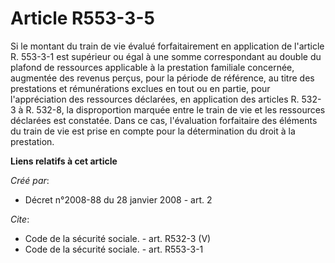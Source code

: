 # Article R553-3-5

Si le montant du train de vie évalué forfaitairement en application de l'article R. 553-3-1 est supérieur ou égal à une somme
correspondant au double du plafond de ressources applicable à la prestation familiale concernée, augmentée des revenus
perçus, pour la période de référence, au titre des prestations et rémunérations exclues en tout ou en partie, pour
l'appréciation des ressources déclarées, en application des articles R. 532-3 à R. 532-8, la disproportion marquée entre le
train de vie et les ressources déclarées est constatée. Dans ce cas, l'évaluation forfaitaire des éléments du train de vie
est prise en compte pour la détermination du droit à la prestation.

**Liens relatifs à cet article**

_Créé par_:

  - Décret n°2008-88 du 28 janvier 2008 - art. 2

_Cite_:

  - Code de la sécurité sociale. - art. R532-3 (V)
  - Code de la sécurité sociale. - art. R553-3-1
